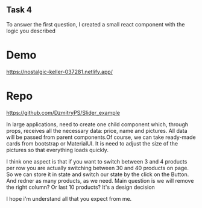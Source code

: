 ## Task 4 

To answer the first question, I created a small react component with the logic you described
# Demo
https://nostalgic-keller-037281.netlify.app/
# Repo
https://github.com/DzmitryPS/Slider_example


In large applications, need to create one child component which, through props, receives all the necessary data: price, name and pictures.
All data will be passed from parent components.Of course, we can take ready-made cards from bootstrap or MaterialUI. 
It is need to adjust the size of the pictures so that everything loads quickly.

I think one aspect is that if you want to switch between 3 and 4 products per row you are actually switching between 30 and 40 products on page.
So we can store it in state and switch our state by the click on the Button. And redner as many products, as we need.
Main question is we will remove the right column? Or last 10 products? It's a design decision

I hope i'm understand all that you expect from me. 